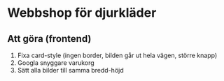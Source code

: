# Webbshop för djurkläder

## Att göra (frontend)
1. Fixa card-style (ingen border, bilden går ut hela vägen, större knapp)
2. Googla snyggare varukorg
3. Sätt alla bilder till samma bredd-höjd

